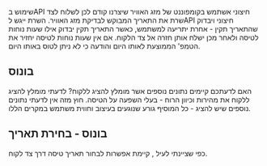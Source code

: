 שימוש בAPI חיצוני
אשתמש בקומפוננט של מזג האוויר שיצרנו קודם לכן לשלוח לצד שרת את התאריך המבוקש לבדיקת מזג האוויר. השרת ייגש לAPI חיצוני ויבדוק שהתאריך תקין - אחרת יתריעה למשתמש, כאשר התאריך תקין יבדוק אילו שעות נוחות לטיסה ולאחר מכן ישלח אותן חזרה אל צד הלקוח. אם אין שעות נוחות לטיסה יחזיר את הטמפ' הממוצעת לאותו היום והודעה כי לא ניתן לטוס באותו היום.

בונוס
-------------------------------------

האם לדעתכם קיימים נתונים נוספים אשר מומלץ להציג ללקוח? לדעתי מומלץ להציג ללקוח את מהירות וכיוון הרוח - בעלי השפעה על הטיסה. חוץ מזה אין לדעתי נתונים נוספים שיש להציג - כל המוסיף גורע שנוגעים בעיצוב וחווית משתמש במקרים הללו.

בונוס - בחירת תאריך
-----------------------------------
כפי שציינתי לעיל , קיימת אפשרות לבחור תאריך טיסה דרך צד לקוח.
